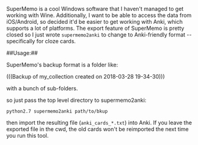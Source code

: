 

SuperMemo is a cool Windows software that I haven't managed to get working with Wine.
 Additionally, I want to be able to access the data from iOS/Android, so decided it'd be easier to get working with Anki, which supports a lot of platforms.
 The export feature of SuperMemo is pretty closed so I just wrote `supermemo2anki` to change to Anki-friendly format -- specifically for cloze cards. 


##Usage:##

SuperMemo's backup format is a folder like:

(((Backup of my_collection created on 2018-03-28 19-34-30)))

with a bunch of sub-folders.

so just pass the top level directory to supermemo2anki:

`python2.7 supermemo2anki path/to/bkup`

then import the resulting file (`anki_cards_*.txt`) into Anki. If you leave the exported file in the cwd, the old cards
won't be reimported the next time you run this tool.
